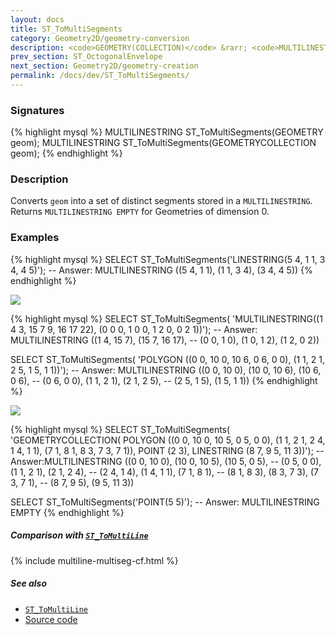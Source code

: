 ```yaml
---
layout: docs
title: ST_ToMultiSegments
category: Geometry2D/geometry-conversion
description: <code>GEOMETRY(COLLECTION)</code> &rarr; <code>MULTILINESTRING</code>
prev_section: ST_OctogonalEnvelope
next_section: Geometry2D/geometry-creation
permalink: /docs/dev/ST_ToMultiSegments/
---
```


### Signatures

{% highlight mysql %}
MULTILINESTRING ST_ToMultiSegments(GEOMETRY geom);
MULTILINESTRING ST_ToMultiSegments(GEOMETRYCOLLECTION geom);
{% endhighlight %}

### Description

Converts `geom` into a set of distinct segments stored in a `MULTILINESTRING`. 
Returns `MULTILINESTRING EMPTY` for Geometries of dimension 0.

### Examples

{% highlight mysql %}
SELECT ST_ToMultiSegments('LINESTRING(5 4, 1 1, 3 4, 4 5)');
-- Answer: MULTILINESTRING ((5 4, 1 1), (1 1, 3 4), (3 4, 4 5))
{% endhighlight %}

<img class="displayed" src="../ST_ToMultiSegments1.png"/>

{% highlight mysql %}
SELECT ST_ToMultiSegments(
    'MULTILINESTRING((1 4 3, 15 7 9, 16 17 22), 
                     (0 0 0, 1 0 0, 1 2 0, 0 2 1))');
-- Answer: MULTILINESTRING ((1 4, 15 7), (15 7, 16 17),
--                          (0 0, 1 0), (1 0, 1 2), (1 2, 0 2))

SELECT ST_ToMultiSegments(
    'POLYGON ((0 0, 10 0, 10 6, 0 6, 0 0),
              (1 1, 2 1, 2 5, 1 5, 1 1))');
-- Answer: MULTILINESTRING ((0 0, 10 0), (10 0, 10 6), (10 6, 0 6),
--                          (0 6, 0 0), (1 1, 2 1), (2 1, 2 5),
--                          (2 5, 1 5), (1 5, 1 1))
{% endhighlight %}

<img class="displayed" src="../ST_ToMultiSegments2.png"/>

{% highlight mysql %}
SELECT ST_ToMultiSegments(
    'GEOMETRYCOLLECTION(
       POLYGON ((0 0, 10 0, 10 5, 0 5, 0 0), 
                (1 1, 2 1, 2 4, 1 4, 1 1),
                (7 1, 8 1, 8 3, 7 3, 7 1)), 
       POINT (2 3), 
       LINESTRING (8 7, 9 5, 11 3))');
-- Answer:MULTILINESTRING ((0 0, 10 0), (10 0, 10 5), (10 5, 0 5),
--                         (0 5, 0 0), (1 1, 2 1), (2 1, 2 4), 
--                         (2 4, 1 4), (1 4, 1 1), (7 1, 8 1),
--                         (8 1, 8 3), (8 3, 7 3), (7 3, 7 1),
--                         (8 7, 9 5), (9 5, 11 3))

SELECT ST_ToMultiSegments('POINT(5 5)');
-- Answer: MULTILINESTRING EMPTY
{% endhighlight %}

##### Comparison with [`ST_ToMultiLine`](../ST_ToMultiLine)

{% include multiline-multiseg-cf.html %}

##### See also

* [`ST_ToMultiLine`](../ST_ToMultiLine)
* <a href="https://github.com/irstv/H2GIS/blob/master/h2spatial-ext/src/main/java/org/h2gis/h2spatialext/function/spatial/convert/ST_ToMultiSegments.java" target="_blank">Source code</a>
